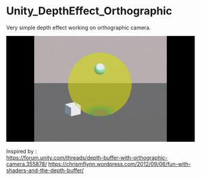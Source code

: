 # Unity_DepthEffect_Orthographic
Very simple depth effect working on orthographic camera.

![](DepthBuffer.gif)

Inspired by : <br/>
https://forum.unity.com/threads/depth-buffer-with-orthographic-camera.355878/
https://chrismflynn.wordpress.com/2012/09/06/fun-with-shaders-and-the-depth-buffer/
